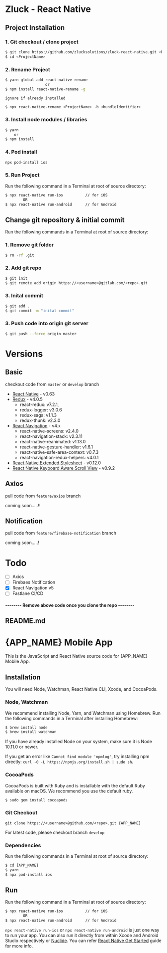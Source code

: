 # Zluck - React Native

## Project Installation
### 1. Git checkout / clone project
```sh
$ git clone https://github.com/zlucksolutions/zluck-react-native.git <ProjectName>
$ cd <ProjectName>
```
### 2. Rename Project  
```sh
$ yarn global add react-native-rename
                  or
$ npm install react-native-rename -g
```
`ignore if already installed`
```sh
$ npx react-native-rename <ProjectName> -b <bundleIdentifier>
```
### 3. Install node modules / libraries
```sh
$ yarn  
    or  
$ npm install
```
### 4. Pod install
```sh
npx pod-install ios
```
### 5. Run Project

Run the following command in a Terminal at root of source directory:

```sh
$ npx react-native run-ios          // for iOS
        OR
$ npx react-native run-android      // for Android
```

## Change git repository & initial commit 
Run the following commands in a Terminal at root of source directory:

### 1. Remove git folder
```sh
$ rm -rf .git
```
### 2. Add git repo 
```sh
$ git init
$ git remote add origin https://<username>@gitlab.com/<repo>.git
```
### 3. Inital commit
```sh
$ git add .
$ git commit -m "inital commit"
```
### 3. Push code into origin git server
```sh
$ git push --force origin master
```
# Versions
## Basic 
checkout code from `master` or `develop` branch
- [React Native](https://reactnative.dev/docs/getting-started)  - v0.63
- [Redux](https://redux.js.org/introduction/getting-started) - v4.0.5
  - react-redux: v7.2.1, 
  - redux-logger: v3.0.6
  - redux-saga: v1.1.3
  - redux-thunk: v2.3.0
- [React Navigation](https://reactnavigation.org/docs/4.x/getting-started)  - v4.x
  - react-native-screens: v2.4.0
  - react-navigation-stack: v2.3.11 
  - react-native-reanimated: v1.13.0
  - react-native-gesture-handler: v1.6.1
  - react-native-safe-area-context: v0.7.3
  - react-navigation-redux-helpers: v4.0.1
- [React Native Extended Stylesheet](https://github.com/vitalets/react-native-extended-stylesheet) - v0.12.0
- [React Native Keyboard Aware Scroll View](https://github.com/APSL/react-native-keyboard-aware-scroll-view) - v0.9.2
## Axios 
pull code from `feature/axios` branch

coming soon.....!!

## Notification 
pull code from `feature/firebase-notification` branch

coming soon.....!

# Todo
- [ ] Axios
- [ ] Firebaes Notification
- [x] React Navigation v5
- [ ] Fastlane  CI/CD

#### -------- Remove above code once you clone the repo --------


README.md
------------ 

# {APP_NAME} Mobile App
This is the JavaScript and React Native source code for {APP_NAME} Mobile App.


## Installation
You will need Node, Watchman, React Native CLI, Xcode, and CocoaPods.

### Node, Watchman

We recommend installing Node, Yarn, and Watchman using Homebrew. Run the following commands in a Terminal after installing Homebrew:

```sh
$ brew install node
$ brew install watchman
```

If you have already installed Node on your system, make sure it is Node 10.11.0 or newer.

If you get an error like `Cannot find module 'npmlog'`, try installing npm directly: `curl -0 -L https://npmjs.org/install.sh | sudo sh`.


### CocoaPods

CocoaPods is built with Ruby and is installable with the default Ruby available on macOS. We recommend you use the default ruby.

```sh
$ sudo gem install cocoapods
```

### Git Checkout

```base
git clone https://<username>@github.com/<repo>.git {APP_NAME}
```
For latest code, please checkout branch `develop`

### Dependencies

Run the following commands in a Terminal at root of source directory:

``` bash
$ cd {APP_NAME}
$ yarn
$ npx pod-install ios
```

## Run

Run the following command in a Terminal at root of source directory:

```sh
$ npx react-native run-ios          // for iOS
        OR
$ npx react-native run-android      // for Android
```

`npx react-native run-ios` or `npx react-native run-android` is just one way to run your app. You can also run it directly from within Xcode and Android Studio respectively or [Nuclide](https://nuclide.io/). You can refer [React Native Get Started](https://reactnative.dev/docs/getting-started) guide for more info.
